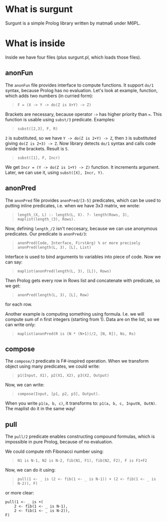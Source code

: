 What is surgunt
===============

Surgunt is a simple Prolog library written by matma6 under M6PL.

What is inside
==============

Inside we have four files (plus surgunt.pl, which loads those files).

anonFun
-------

The `anonFun` file provides interface to compute functions. It support `do/1`
syntax, because Prolog has no evaluation. Let's look at example, function,
which adds two numbers (in curried form):

> `F = (X -> Y -> do(Z is X+Y) -> Z)`

Brackets are necessary, because operator `->` has higher priority than `=`.
This function is usable using `subst/3` predicate. Examples:

> `subst([2,3], F, R)`

`2` is substituted, so we have `Y -> do(Z is 2+Y) -> Z`, then `3` is substituted
giving `do(Z is 2+3) -> Z`. Now library detects `do/1` syntax and calls code
inside the brackets. Result is `5`.

> `subst([1], F, Incr)`

We get `Incr = (Y -> do(Z is 1+Y) -> Z)` function. It increments argument.
Later, we can use it, using `subst([X], Incr, Y)`.

anonPred
--------

The `anonPred` file provides `anonPred/[3-5]` predicates, which can be used to
putting inline predicates, i.e. when we have 3x3 matrix, we wrote:

> `length_(X, L) :- length(L, X).
?- length(Rows, 3), maplist(length_(3), Rows).`

Now, defining `length_/2` isn't neccesary, because we can use anonymous
predicates. Our predicate is `anonPred/3`:

> `anonPred(Code, Interface, FirstArg)
% or more precisely
anonPred(length(L, 3), [L], List)`

Interface is used to bind arguments to variables into piece of code.
Now we can say:

> `maplist(anonPred(length(L, 3), [L]), Rows)`

Then Prolog gets every row in Rows list and concatenate with predicate, so
we get:

> `anonPred(length(L, 3), [L], Row)`

for each row.

Another example is computing something using formula. I.e. we will compute
sum of n first integers (starting from 1). Data are on the list, so we can
write only:

> `maplist(anonPred(R is (N * (N+1))/2, [N, R]), Ns, Rs)`

compose
-------

The `compose/3` predicate is F#-inspired operation. When we transform object
using many predicates, we could write:

> `p1(Input, X1),
p2(X1, X2),
p3(X2, Output)`

Now, we can write:

> `compose(Input, [p1, p2, p3], Output).`

When you write `p1(a, b, c)`, it transforms to: `p1(a, b, c, InputN, OutN)`.
The maplist do it in the same way!

pull
----

The `pull/2` predicate enables constructing compound formulas, which is
impossible in pure Prolog, because of no evaluation.

We could compute nth Fibonacci number using:

> `N1 is N-1,
N2 is N-2,
fib(N1, F1),
fib(N2, F2),
F is F1+F2`

Now, we can do it using:

> `pull(1 <- _ is (2 <- fib(1 <- _ is N-1)) + (2 <- fib(1 <- _ is N-2)), F)`

or more clear:

    pull(1 <- _ is +(
        2 <- fib(1 <- _ is N-1),
        2 <- fib(1 <- _ is N-2)),
    F)